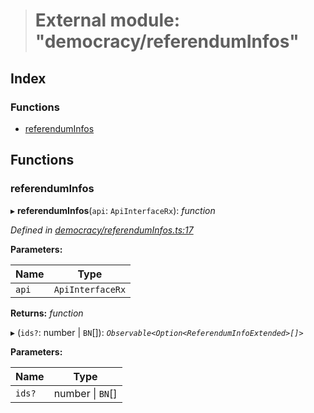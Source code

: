> # External module: "democracy/referendumInfos"

## Index

### Functions

* [referendumInfos](_democracy_referenduminfos_.md#referenduminfos)

## Functions

###  referendumInfos

▸ **referendumInfos**(`api`: `ApiInterfaceRx`): *function*

*Defined in [democracy/referendumInfos.ts:17](https://github.com/polkadot-js/api/blob/9ffb4b8/packages/api-derive/src/democracy/referendumInfos.ts#L17)*

**Parameters:**

Name | Type |
------ | ------ |
`api` | `ApiInterfaceRx` |

**Returns:** *function*

▸ (`ids?`: number | `BN`[]): *`Observable<Option<ReferendumInfoExtended>[]>`*

**Parameters:**

Name | Type |
------ | ------ |
`ids?` | number \| `BN`[] |